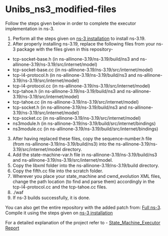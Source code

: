 # Unibs_ns3_modified-files

Follow the steps given below in order to complete the executor implementation in ns-3.

1. Perform all the steps given on [ns-3 installation](http://ns3help.blogspot.it/2014/05/installing-ns3-in-ubuntu-1210.html )
to install ns-3.19.
2. After properly installing ns-3.19, replace the following files from your ns-3 package with the files given in this repository-
- tcp-socket-base.h (in ns-allinone-3.19/ns-3.19/build/ns3 and ns-allinone-3.19/ns-3.19/src/internet/model)
- tcp-socket-base.cc (in ns-allinone-3.19/ns-3.19/src/internet/model)
- tcp-l4-protocol.h (in ns-allinone-3.19/ns-3.19/build/ns3 and ns-allinone-3.19/ns-3.19/src/internet/model)
- tcp-l4-protocol.cc (in ns-allinone-3.19/ns-3.19/src/internet/model)
- tcp-tahoe.h (in ns-allinone-3.19/ns-3.19/build/ns3 and ns-allinone-3.19/ns-3.19/src/internet/model)
- tcp-tahoe.cc (in ns-allinone-3.19/ns-3.19/src/internet/model)
- tcp-socket.h (in ns-allinone-3.19/ns-3.19/build/ns3 and ns-allinone-3.19/ns-3.19/src/internet/model)
- tcp-socket.cc (in ns-allinone-3.19/ns-3.19/src/internet/model)
- ns3module.h (in ns-allinone-3.19/ns-3.19/build/src/internet/bindings)
- ns3module.cc (in ns-allinone-3.19/ns-3.19/build/src/internet/bindings)
3. After having replaced these files, copy the sequence-number.h file (from ns-allinone-3.19/ns-3.19/build/ns3) into the ns-allinone-3.19/ns-3.19/src/internet/model directory.
4. Add the state-machine-var.h file in ns-allinone-3.19/ns-3.19/build/ns3 and ns-allinone-3.19/ns-3.19/src/internet/model.
5. Copy the libxml folder into the ns-allinone-3.19/ns-3.19/build directory.
6. Copy the fifth.cc file into the scratch folder.
7. Wherever you place your state_machine and cwnd_evolution XML files, change the path location (to find and parse them) accordingly in the tcp-l4-protocol.cc
and the tcp-tahoe.cc files. 
8. ./waf
9. If ns-3 builds successfully, it is done.


You can also get the entire repository with the added patch from: [Full ns-3](). Compile it using the steps given on [ns-3 installation](http://ns3help.blogspot.it/2014/05/installing-ns3-in-ubuntu-1210.html )


For a detailed explanation of the project refer to - [State_Machine_Executor Report](https://drive.google.com/open?id=0B-jpEEacF1bna2xZbUctS2ZJRzQ)

